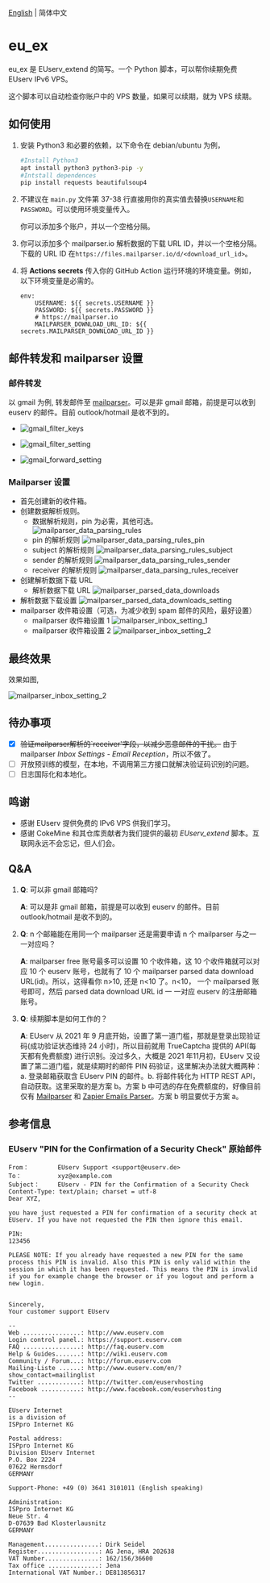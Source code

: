 [English](./README.md) | 简体中文
# eu_ex

eu_ex 是 EUserv_extend 的简写。一个 Python 脚本，可以帮你续期免费 EUserv IPv6 VPS。

这个脚本可以自动检查你账户中的 VPS 数量，如果可以续期，就为 VPS 续期。

## 如何使用

1. 安装 Python3 和必要的依赖，以下命令在 debian/ubuntu 为例，

   ```bash
   #Install Python3
   apt install python3 python3-pip -y
   #Intstall dependences
   pip install requests beautifulsoup4
   ```

2. 不建议在 `main.py` 文件第 37-38 行直接用你的真实值去替换`USERNAME`和`PASSWORD`。可以使用环境变量传入。

   你可以添加多个账户，并以一个空格分隔。

3. 你可以添加多个 mailparser.io 解析数据的下载 URL ID，并以一个空格分隔。下载的 URL ID 在`https://files.mailparser.io/d/<download_url_id>`。

4. 将 **Actions secrets** 传入你的 GitHub Action 运行环境的环境变量。例如，以下环境变量是必需的。

   ```
   env:
       USERNAME: ${{ secrets.USERNAME }}
       PASSWORD: ${{ secrets.PASSWORD }}
       # https://mailparser.io   
       MAILPARSER_DOWNLOAD_URL_ID: ${{ secrets.MAILPARSER_DOWNLOAD_URL_ID }}
   ```

## 邮件转发和 mailparser 设置
### 邮件转发

以 gmail 为例, 转发邮件至 [mailparser](https://mailparser.io)。可以是非 gmail 邮箱，前提是可以收到 euserv 的邮件。目前 outlook/hotmail 是收不到的。

- ![gmail_filter_keys](./images/gmail_filter_keys.png)

- ![gmail_filter_setting](./images/gmail_filter_setting.png)

- ![gmail_forward_setting](./images/gmail_forward_setting.png)

### Mailparser 设置

- 首先创建新的收件箱。
- 创建数据解析规则。
  - 数据解析规则，pin 为必需，其他可选。
   ![mailparser_data_parsing_rules](./images/mailparser_data_parsing_rules.png)
  - pin 的解析规则
  ![mailparser_data_parsing_rules_pin](./images/mailparser_data_parsing_rules_pin.png)
  - subject 的解析规则
  ![mailparser_data_parsing_rules_subject](./images/mailparser_data_parsing_rules_subject.png)
  - sender 的解析规则
  ![mailparser_data_parsing_rules_sender](./images/mailparser_data_parsing_rules_sender.png)
  - receiver 的解析规则
  ![mailparser_data_parsing_rules_receiver](./images/mailparser_data_parsing_rules_receiver.png)
- 创建解析数据下载 URL
  - 解析数据下载 URL
  ![mailparser_parsed_data_downloads](./images/mailparser_parsed_data_downloads.png)
- 解析数据下载设置
  ![mailparser_parsed_data_downloads_setting](./images/mailparser_parsed_data_downloads_setting.png)
- mailparser 收件箱设置（可选，为减少收到 spam 邮件的风险，最好设置）
  - mailparser 收件箱设置 1
  ![mailparser_inbox_setting_1](./images/mailparser_inbox_setting_1.png)
  - mailparser 收件箱设置 2
  ![mailparser_inbox_setting_2](./images/mailparser_inbox_setting_2.png)

## 最终效果
效果如图,

![mailparser_inbox_setting_2](./images/the_final_effect.png)

## 待办事项

- [x] ~~验证mailparser解析的`receiver'字段，以减少恶意邮件的干扰。~~ 由于 mailparser *Inbox Settings - Email Reception*，所以不做了。
- [ ] 开放预训练的模型，在本地，不调用第三方接口就解决验证码识别的问题。
- [ ] 日志国际化和本地化。

## 鸣谢

- 感谢 EUserv 提供免费的 IPv6 VPS 供我们学习。
- 感谢 CokeMine 和其仓库贡献者为我们提供的最初 *EUserv_extend* 脚本。互联网永远不会忘记，但人们会。

## Q&A

1. **Q**: 可以非 gmail 邮箱吗?

   **A**: 可以是非 gmail 邮箱，前提是可以收到 euserv 的邮件。目前 outlook/hotmail 是收不到的。

2. **Q**: n 个邮箱能在用同一个 mailparser 还是需要申请 n 个 mailparser 与之一 一对应吗？

   **A**: mailparser free 账号最多可以设置 10 个收件箱，这 10 个收件箱就可以对应 10 个 euserv 账号，也就有了 10 个  mailparser parsed data download URL(id)。所以，这得看你 n>10, 还是 n<10  了。n<10， 一个 mailparsed 账号即可，然后 parsed data download URL id 一 一对应  euserv 的注册邮箱账号。

3. **Q**: 续期脚本是如何工作的？

   **A**: EUserv 从 2021 年 9 月底开始，设置了第一道门槛，那就是登录出现验证码(成功验证状态维持 24 小时)，所以目前就用 TrueCaptcha 提供的 API(每天都有免费额度) 进行识别。没过多久，大概是 2021 年11月初，EUserv 又设置了第二道门槛，就是续期时的邮件 PIN 码验证，这里解决办法就大概两种：a. 登录邮箱获取含 EUserv PIN 的邮件。b. 将邮件转化为 HTTP REST API，自动获取。这里采取的是方案 b。方案 b 中可选的存在免费额度的，好像目前仅有 [Mailparser](https://mailparser.io) 和 [Zapier Emails Parser](https://parser.zapier.com/)。方案 b 明显要优于方案 a。

## 参考信息

### EUserv "PIN for the Confirmation of a Security Check" 原始邮件

```
From：	     EUserv Support <support@euserv.de>
To：	         xyz@example.com
Subject：	 EUserv - PIN for the Confirmation of a Security Check
Content-Type: text/plain; charset = utf-8
Dear XYZ,

you have just requested a PIN for confirmation of a security check at EUserv. If you have not requested the PIN then ignore this email.

PIN:
123456

PLEASE NOTE: If you already have requested a new PIN for the same process this PIN is invalid. Also this PIN is only valid within the session in which it has been requested. This means the PIN is invalid if you for example change the browser or if you logout and perform a new login.


Sincerely,
Your customer support EUserv

--
Web ................: http://www.euserv.com
Login control panel.: https://support.euserv.com
FAQ ................: http://faq.euserv.com
Help & Guides.......: http://wiki.euserv.com
Community / Forum...: http://forum.euserv.com
Mailing-Liste ......: http://www.euserv.com/en/?show_contact=mailinglist
Twitter ............: http://twitter.com/euservhosting
Facebook ...........: http://www.facebook.com/euservhosting
--

EUserv Internet
is a division of
ISPpro Internet KG

Postal address:
ISPpro Internet KG
Division EUserv Internet
P.O. Box 2224
07622 Hermsdorf
GERMANY

Support-Phone: +49 (0) 3641 3101011 (English speaking)

Administration:
ISPpro Internet KG
Neue Str. 4
D-07639 Bad Klosterlausnitz
GERMANY

Management...............: Dirk Seidel
Register.................: AG Jena, HRA 202638
VAT Number...............: 162/156/36600
Tax office ..............: Jena
International VAT Number.: DE813856317
```

